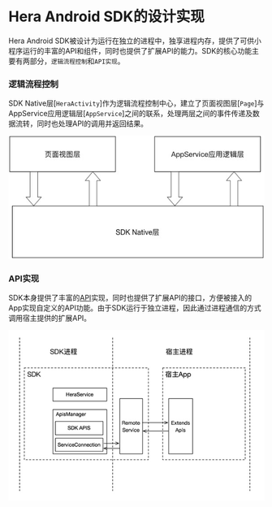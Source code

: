 # Hera Android SDK的设计实现

Hera Android SDK被设计为运行在独立的进程中，独享进程内存，提供了可供小程序运行的丰富的API和组件，同时也提供了扩展API的能力。SDK的核心功能主要有两部分，`逻辑流程控制`和`API实现`。

### 逻辑流程控制
SDK Native层[`HeraActivity`]作为逻辑流程控制中心，建立了页面视图层[`Page`]与AppService应用逻辑层[`AppService`]之间的联系，处理两层之间的事件传递及数据流转，同时也处理API的调用并返回结果。

![](assets/logical.jpg)

### API实现
SDK本身提供了丰富的[API](../../docs/zh-cn/Others/API.md)实现，同时也提供了扩展API的接口，方便被接入的App实现自定义的API功能。由于SDK运行于独立进程，因此通过进程通信的方式调用宿主提供的扩展API。

![](assets/extapi.jpg)
